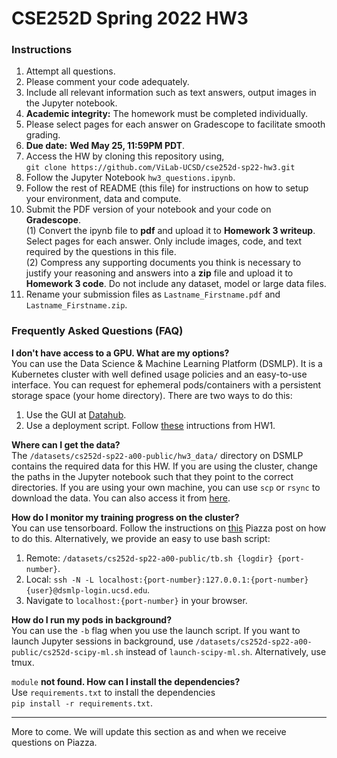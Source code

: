 # CSE252D Spring 2022 HW3

### Instructions

1. Attempt all questions.
2. Please comment your code adequately.
3. Include all relevant information such as text answers, output images in the Jupyter notebook.
4. **Academic integrity:** The homework must be completed individually.
5. Please select pages for each answer on Gradescope to facilitate smooth grading.
6. **Due date:** **Wed May 25, 11:59PM PDT**.
7. Access the HW by cloning this repository using,\
     ``git clone https://github.com/ViLab-UCSD/cse252d-sp22-hw3.git``
8. Follow the Jupyter Notebook ``hw3_questions.ipynb``.
9. Follow the rest of README (this file) for instructions on how to setup your environment, data and compute.
10. Submit the PDF version of your notebook and your code on **Gradescope**.\
    (1) Convert the ipynb file to **pdf** and upload it to **Homework 3 writeup**. Select pages for each answer. Only include images, code, and text required by the questions in this file. \
    (2) Compress any supporting documents you think is necessary to justify your reasoning and answers into a **zip** file and
    upload it to **Homework 3 code**. Do not include any dataset, model or large data files.
11.  Rename your submission files as `Lastname_Firstname.pdf` and `Lastname_Firstname.zip`.

### Frequently Asked Questions (FAQ)
**I don't have access to a GPU. What are my options?**\
You can use the Data Science & Machine Learning Platform (DSMLP). It is a
Kubernetes cluster with well defined usage policies and an easy-to-use
interface. You can request for ephemeral pods/containers with a persistent
storage space (your home directory). There are two ways to do this:
1. Use the GUI at [Datahub](https://datahub.ucsd.edu).
2. Use a deployment script. Follow [these](https://github.com/ViLab-UCSD/cse252d-sp22-hw1#22-option-2-recommended-on-data-science--machine-learning-platform) intructions from HW1.

**Where can I get the data?**\
The `/datasets/cs252d-sp22-a00-public/hw3_data/` directory on DSMLP contains the
required data for this HW. If you are using the cluster, change the paths in the
Jupyter notebook such that they point to the correct directories. If you are
using your own machine, you can use `scp` or `rsync` to download the data.
You can also access it from [here](http://host.robots.ox.ac.uk/pascal/VOC/voc2012/index.html#devkit=).

**How do I monitor my training progress on the cluster?**\
You can use tensorboard. Follow the instructions on [this](https://piazza.com/class/l122522417k46?cid=43) Piazza post on how to do
this. Alternatively, we provide an easy to use bash script:
1. Remote: `/datasets/cs252d-sp22-a00-public/tb.sh {logdir} {port-number}`.
2. Local: `ssh -N -L localhost:{port-number}:127.0.0.1:{port-number} {user}@dsmlp-login.ucsd.edu`.
3. Navigate to `localhost:{port-number}` in your browser.

**How do I run my pods in background?**\
You can use the `-b` flag when you use the launch script. If you want to launch
Jupyter sessions in background, use
`/datasets/cs252d-sp22-a00-public/cs252d-scipy-ml.sh` instead of
`launch-scipy-ml.sh`. Alternatively, use tmux.

`module` **not found. How can I install the dependencies?**\
Use `requirements.txt` to install the dependencies\
`pip install -r requirements.txt`.

---
More to come. We will update this section as and when we receive questions
on Piazza.
